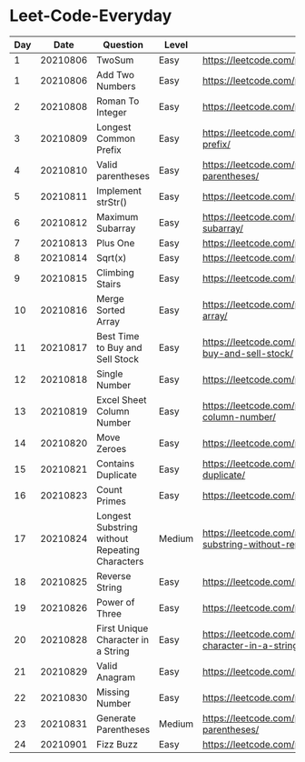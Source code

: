 # Leet-Code-Everyday

Day|Date|Question|Level|Link|Notes|
---|---|---|---|---|---|
1|20210806|TwoSum|Easy|https://leetcode.com/problems/two-sum/|dictionary|
1|20210806|Add Two Numbers|Easy|https://leetcode.com/problems/reverse-integer/||
2|20210808|Roman To Integer|Easy|https://leetcode.com/problems/roman-to-integer/||
3|20210809|Longest Common Prefix|Easy|https://leetcode.com/problems/longest-common-prefix/|`zip(*list)`|
4|20210810|Valid parentheses|Easy|https://leetcode.com/problems/valid-parentheses/|`list.pop()`|
5|20210811|Implement strStr()|Easy|https://leetcode.com/problems/implement-strstr/||
6|20210812|Maximum Subarray|Easy|https://leetcode.com/problems/maximum-subarray/||
7|20210813|Plus One|Easy|https://leetcode.com/problems/plus-one/||
8|20210814|Sqrt(x)|Easy|https://leetcode.com/problems/sqrtx/submissions/||
9|20210815|Climbing Stairs|Easy|https://leetcode.com/problems/climbing-stairs/||
10|20210816|Merge Sorted Array|Easy|https://leetcode.com/problems/merge-sorted-array/||
11|20210817|Best Time to Buy and Sell Stock|Easy|https://leetcode.com/problems/best-time-to-buy-and-sell-stock/||
12|20210818|Single Number|Easy|https://leetcode.com/problems/single-number/|XOR|
13|20210819|Excel Sheet Column Number|Easy|https://leetcode.com/problems/excel-sheet-column-number/||
14|20210820|Move Zeroes|Easy|https://leetcode.com/problems/move-zeroes/|swap|
15|20210821|Contains Duplicate|Easy|https://leetcode.com/problems/contains-duplicate/||
16|20210823|Count Primes|Easy|https://leetcode.com/problems/count-primes/|?|
17|20210824|Longest Substring without Repeating Characters|Medium|https://leetcode.com/problems/longest-substring-without-repeating-characters/||
18|20210825|Reverse String|Easy|https://leetcode.com/problems/reverse-string/||
19|20210826|Power of Three|Easy|https://leetcode.com/problems/power-of-three/||
20|20210828|First Unique Character in a String|Easy|https://leetcode.com/problems/first-unique-character-in-a-string/||
21|20210829|Valid Anagram|Easy|https://leetcode.com/problems/valid-anagram/||
22|20210830|Missing Number|Easy|https://leetcode.com/problems/missing-number/||
23|20210831|Generate Parentheses|Medium|https://leetcode.com/problems/generate-parentheses/||
24|20210901|Fizz Buzz|Easy|https://leetcode.com/problems/fizz-buzz/||
